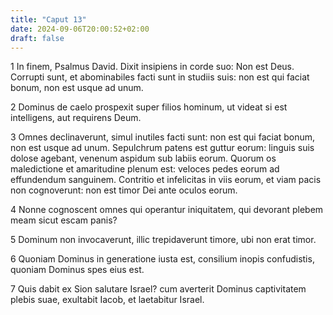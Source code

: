 ```yaml
---
title: "Caput 13"
date: 2024-09-06T20:00:52+02:00
draft: false
---
```



1 In finem, Psalmus David. Dixit insipiens in corde suo: Non est Deus. Corrupti sunt, et abominabiles facti sunt in studiis suis: non est qui faciat bonum, non est usque ad unum.

2 Dominus de caelo prospexit super filios hominum, ut videat si est intelligens, aut requirens Deum.

3 Omnes declinaverunt, simul inutiles facti sunt: non est qui faciat bonum, non est usque ad unum. Sepulchrum patens est guttur eorum: linguis suis dolose agebant, venenum aspidum sub labiis eorum. Quorum os maledictione et amaritudine plenum est: veloces pedes eorum ad effundendum sanguinem. Contritio et infelicitas in viis eorum, et viam pacis non cognoverunt: non est timor Dei ante oculos eorum.

4 Nonne cognoscent omnes qui operantur iniquitatem, qui devorant plebem meam sicut escam panis?

5 Dominum non invocaverunt, illic trepidaverunt timore, ubi non erat timor.

6 Quoniam Dominus in generatione iusta est, consilium inopis confudistis, quoniam Dominus spes eius est.

7 Quis dabit ex Sion salutare Israel? cum averterit Dominus captivitatem plebis suae, exultabit Iacob, et laetabitur Israel.

